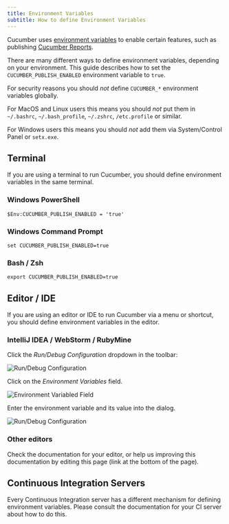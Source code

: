 ```yaml
---
title: Environment Variables
subtitle: How to define Environment Variables
---
```


Cucumber uses [environment variables](https://en.wikipedia.org/wiki/Environment_variable) to enable
certain features, such as publishing [Cucumber Reports](https://reports.cucumber.io).

There are many different ways to define environment variables, depending on your environment.
This guide describes how to set the `CUCUMBER_PUBLISH_ENABLED` environment variable to `true`.

For security reasons you should *not* define `CUCUMBER_*` environment variables globally.

For MacOS and Linux users this means you should *not* put them in `~/.bashrc`,
`~/.bash_profile`, `~/.zshrc`, `/etc.profile` or similar.

For Windows users this means you should *not* add them via System/Control Panel or `setx.exe`.

## Terminal

If you are using a terminal to run Cucumber, you should define environment variables in the
same terminal.

### Windows PowerShell

```shell
$Env:CUCUMBER_PUBLISH_ENABLED = 'true'
```

### Windows Command Prompt

```shell
set CUCUMBER_PUBLISH_ENABLED=true
```

### Bash / Zsh

```shell
export CUCUMBER_PUBLISH_ENABLED=true
```

## Editor / IDE

If you are using an editor or IDE to run Cucumber via a menu or shortcut, you should
define environment variables in the editor.

### IntelliJ IDEA / WebStorm / RubyMine

Click the *Run/Debug Configuration* dropdown in the toolbar:

![Run/Debug Configuration](/img/environment-variables/idea/run-debug-configuration.png)

Click on the *Environment Variables* field.

![Environment Variabled Field](/img/environment-variables/idea/environment-variables-field.png)

Enter the environment variable and its value into the dialog.

![Run/Debug Configuration](/img/environment-variables/idea/enter-environment-variable.png)

### Other editors

Check the documentation for your editor, or help us improving this documentation by editing this page (link at the bottom of the page).

## Continuous Integration Servers

Every Continuous Integration server has a different mechanism for defining environment variables.
Please consult the documentation for your CI server about how to do this.
